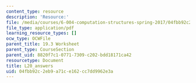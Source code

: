 ```yaml
---
content_type: resource
description: 'Resource:'
file: /media/courses/6-004-computation-structures-spring-2017/04fbb92c2eb9a71ce162cc7dd9962e3a_synchronization_answers.pdf
file_type: application/pdf
learning_resource_types: []
ocw_type: OCWFile
parent_title: 19.3 Worksheet
parent_type: CourseSection
parent_uid: 8820f7c1-0771-7309-c202-bdd18171ca42
resourcetype: Document
title: L20_answers
uid: 04fbb92c-2eb9-a71c-e162-cc7dd9962e3a
---
```

